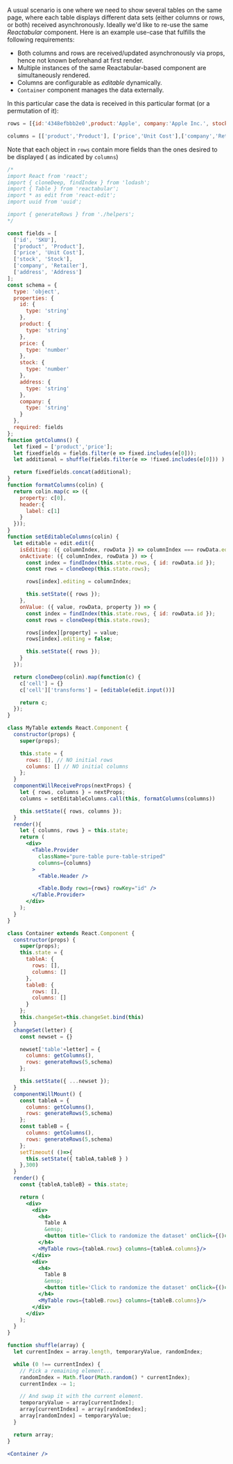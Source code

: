 A usual scenario is one where we need to show several tables on the same page, where each table displays different data sets (either columns or rows, or both) received asynchronously. Ideally we'd like to re-use the same *Reactabular* component. Here is an example use-case that fulfills the following requirements:

- Both columns and rows are received/updated asynchronously via props, hence not known beforehand at first render.
- Multiple instances of the same Reactabular-based component are simultaneously rendered.
- Columns are configurable as *editable* dynamically.
- `Container` component manages the data externally.

In this particular case the data is received in this particular format (or a permutation of it):

```javascript
rows = [{id:'4348efbbb2e0',product:'Apple', company:'Apple Inc.', stock:34772, price:2.56},...{}]

columns = [['product','Product'], ['price','Unit Cost'],['company','Retailer']]
```

Note that each object in `rows` contain more fields than the ones desired to be displayed ( as indicated by `columns`)

```jsx
/*
import React from 'react';
import { cloneDeep, findIndex } from 'lodash';
import { Table } from 'reactabular';
import * as edit from 'react-edit';
import uuid from 'uuid';

import { generateRows } from './helpers';
*/

const fields = [
  ['id', 'SKU'],
  ['product', 'Product'],
  ['price', 'Unit Cost'],
  ['stock', 'Stock'],
  ['company', 'Retailer'],
  ['address', 'Address']
];
const schema = {
  type: 'object',
  properties: {
    id: {
      type: 'string'
    },
    product: {
      type: 'string'
    },
    price: {
      type: 'number'
    },
    stock: {
      type: 'number'
    },
    address: {
      type: 'string'
    },
    company: {
      type: 'string'
    }
  },
  required: fields
};
function getColumns() {
  let fixed = ['product','price'];
  let fixedfields = fields.filter(e => fixed.includes(e[0]));
  let additional = shuffle(fields.filter(e => !fixed.includes(e[0])) ).slice(0,2);

  return fixedfields.concat(additional);
}
function formatColumns(colin) {
  return colin.map(c => ({
    property: c[0],
    header:{
      label: c[1]
    }
  }));
}
function setEditableColumns(colin) {
  let editable = edit.edit({
    isEditing: ({ columnIndex, rowData }) => columnIndex === rowData.editing,
    onActivate: ({ columnIndex, rowData }) => {
      const index = findIndex(this.state.rows, { id: rowData.id });
      const rows = cloneDeep(this.state.rows);

      rows[index].editing = columnIndex;

      this.setState({ rows });
    },
    onValue: ({ value, rowData, property }) => {
      const index = findIndex(this.state.rows, { id: rowData.id });
      const rows = cloneDeep(this.state.rows);

      rows[index][property] = value;
      rows[index].editing = false;

      this.setState({ rows });
    }
  });

  return cloneDeep(colin).map(function(c) {
    c['cell'] = {}
    c['cell']['transforms'] = [editable(edit.input())]

    return c;
  });
}

class MyTable extends React.Component {
  constructor(props) {
    super(props);

    this.state = {
      rows: [], // NO initial rows
      columns: [] // NO initial columns
    };
  }
  componentWillReceiveProps(nextProps) {
    let { rows, columns } = nextProps;
    columns = setEditableColumns.call(this, formatColumns(columns))

    this.setState({ rows, columns });
  }
  render(){
    let { columns, rows } = this.state;
    return (
      <div>
        <Table.Provider
          className="pure-table pure-table-striped"
          columns={columns}
        >
          <Table.Header />

          <Table.Body rows={rows} rowKey="id" />
        </Table.Provider>
      </div>
    );
  }
}

class Container extends React.Component {
  constructor(props) {
    super(props);
    this.state = {
      tableA: {
        rows: [],
        columns: []
      },
      tableB: {
        rows: [],
        columns: []
      }
    };
    this.changeSet=this.changeSet.bind(this)
  }
  changeSet(letter) {
    const newset = {}

    newset['table'+letter] = {
      columns: getColumns(),
      rows: generateRows(5,schema)
    };

    this.setState({ ...newset });
  }
  componentWillMount() {
    const tableA = {
      columns: getColumns(),
      rows: generateRows(5,schema)
    };
    const tableB = {
      columns: getColumns(),
      rows: generateRows(5,schema)
    };
    setTimeout( ()=>{
      this.setState({ tableA,tableB } )
    },300)
  }
  render() {
    const {tableA,tableB} = this.state;

    return (
      <div>
        <div>
          <h4>
            Table A
            &emsp;
            <button title='Click to randomize the dataset' onClick={()=> this.changeSet('A')}>Change Table A</button>
          </h4>
          <MyTable rows={tableA.rows} columns={tableA.columns}/>
        </div>
        <div>
          <h4>
            Table B
            &emsp;
            <button title='Click to randomize the dataset' onClick={()=> this.changeSet('B')}>Change Table B</button>
          </h4>
          <MyTable rows={tableB.rows} columns={tableB.columns}/>
        </div>
      </div>
    );
  }
}

function shuffle(array) {
  let currentIndex = array.length, temporaryValue, randomIndex;

  while (0 !== currentIndex) {
    // Pick a remaining element...
    randomIndex = Math.floor(Math.random() * currentIndex);
    currentIndex -= 1;

    // And swap it with the current element.
    temporaryValue = array[currentIndex];
    array[currentIndex] = array[randomIndex];
    array[randomIndex] = temporaryValue;
  }

  return array;
}

<Container />
```
